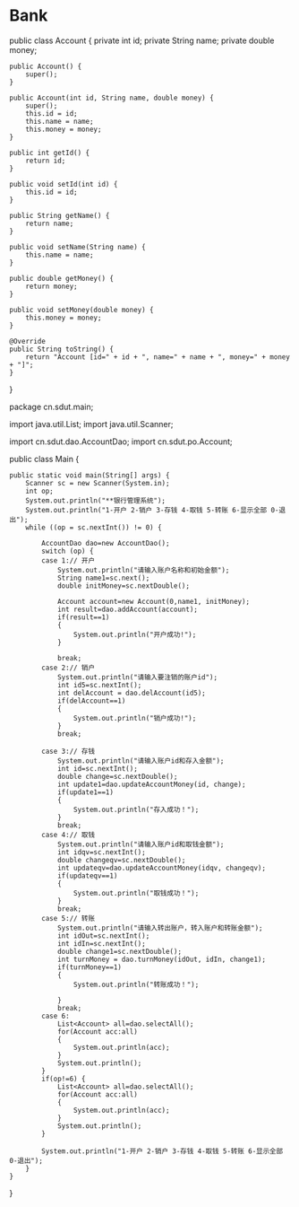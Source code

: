 # Bank


public class Account {
	private int id;
	private String name;
	private double money;

	public Account() {
		super();
	}

	public Account(int id, String name, double money) {
		super();
		this.id = id;
		this.name = name;
		this.money = money;
	}

	public int getId() {
		return id;
	}

	public void setId(int id) {
		this.id = id;
	}

	public String getName() {
		return name;
	}

	public void setName(String name) {
		this.name = name;
	}

	public double getMoney() {
		return money;
	}

	public void setMoney(double money) {
		this.money = money;
	}

	@Override
	public String toString() {
		return "Account [id=" + id + ", name=" + name + ", money=" + money + "]";
	}

}

package cn.sdut.main;

import java.util.List;
import java.util.Scanner;

import cn.sdut.dao.AccountDao;
import cn.sdut.po.Account;

public class Main {

	public static void main(String[] args) {
		Scanner sc = new Scanner(System.in);
		int op;
		System.out.println("**银行管理系统");
		System.out.println("1-开户 2-销户 3-存钱 4-取钱 5-转账 6-显示全部 0-退出");
		while ((op = sc.nextInt()) != 0) {
			
			AccountDao dao=new AccountDao();
			switch (op) {
			case 1:// 开户
				System.out.println("请输入账户名称和初始金额");
				String name1=sc.next();
				double initMoney=sc.nextDouble();
				
				Account account=new Account(0,name1, initMoney);
				int result=dao.addAccount(account);
				if(result==1)
				{
					System.out.println("开户成功!");
				}
				
				break;
			case 2:// 销户
				System.out.println("请输入要注销的账户id");
				int id5=sc.nextInt();
				int delAccount = dao.delAccount(id5);
				if(delAccount==1)
				{
					System.out.println("销户成功!");
				}
				break;

			case 3:// 存钱
				System.out.println("请输入账户id和存入金额");
				int id=sc.nextInt();
				double change=sc.nextDouble();
				int update1=dao.updateAccountMoney(id, change);
				if(update1==1)
				{
					System.out.println("存入成功！");
				}
				break;
			case 4:// 取钱
				System.out.println("请输入账户id和取钱金额");
				int idqv=sc.nextInt();
				double changeqv=sc.nextDouble();
				int updateqv=dao.updateAccountMoney(idqv, changeqv);
				if(updateqv==1)
				{
					System.out.println("取钱成功！");
				}
				break;
			case 5:// 转账
				System.out.println("请输入转出账户，转入账户和转账金额");
				int idOut=sc.nextInt();
				int idIn=sc.nextInt();
				double change1=sc.nextDouble();
				int turnMoney = dao.turnMoney(idOut, idIn, change1);
				if(turnMoney==1)
				{
					System.out.println("转账成功！");
					
				}
				break;
			case 6:
				List<Account> all=dao.selectAll();
				for(Account acc:all)
				{
					System.out.println(acc);
				}
				System.out.println();
			}
			if(op!=6) {
				List<Account> all=dao.selectAll();
				for(Account acc:all)
				{
					System.out.println(acc);
				}
				System.out.println();
			}
			
			System.out.println("1-开户 2-销户 3-存钱 4-取钱 5-转账 6-显示全部 0-退出");
		}
	}

}

